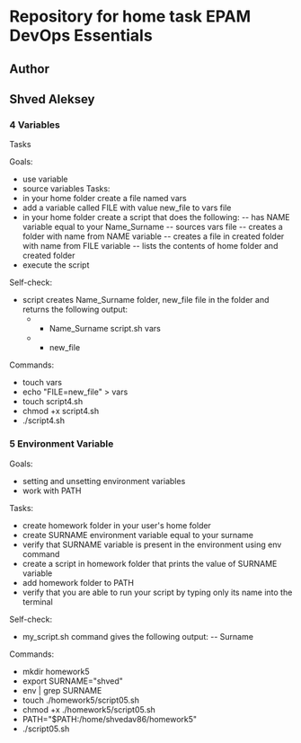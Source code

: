 # Repository for home task EPAM DevOps Essentials

## Author 

## Shved Aleksey

### 4 Variables

Tasks

Goals:
- use variable
- source variables
Tasks:
- in your home folder create a file named vars 
- add a variable called FILE with value new_file to vars file 
- in your home folder create a script that does the following:
  -- has NAME variable equal to your Name_Surname
  -- sources vars file
  -- creates a folder with name from NAME variable
  -- creates a file in created folder with name from FILE variable
  -- lists the contents of home folder and created folder
- execute the script

Self-check:
- script creates Name_Surname folder, new_file file in the folder and returns the following output:
  - - Name_Surname script.sh vars
  - - new_file

Commands:
 - touch vars
 - echo "FILE=new_file" > vars
 - touch script4.sh
 - chmod +x script4.sh
 - ./script4.sh

### 5 Environment Variable

Goals:
- setting and unsetting environment variables
- work with PATH

Tasks:
- create homework folder in your user's home folder
- create SURNAME environment variable equal to your surname
- verify that SURNAME variable is present in the environment using env command
- create a script in homework folder that prints the value of SURNAME variable
- add homework folder to PATH
- verify that you are able to run your script by typing only its name into the terminal

Self-check:
- my_script.sh command gives the following output:
  -- Surname

Commands:
 - mkdir homework5
 - export SURNAME="shved"
 - env | grep SURNAME
 - touch ./homework5/script05.sh
 - chmod +x ./homework5/script05.sh
 - PATH="$PATH:/home/shvedav86/homework5"
 - ./script05.sh
